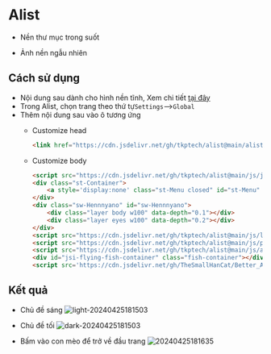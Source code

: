# Alist  

* Nền thư mục trong suốt

* Ảnh nền ngẫu nhiên

## Cách sử dụng  
   * Nội dung sau dành cho hình nền tĩnh, Xem chi tiết [tại đây](https://github.com/TheSmallHanCat/Better_Alist/issues/7)
   * Trong Alist, chọn trang theo thứ tự```Settings```-->```Global```
   * Thêm nội dung sau vào ô tương ứng
     * Customize head  
        ```html
        <link href="https://cdn.jsdelivr.net/gh/tkptech/alist@main/alist.css" rel="stylesheet" type="text/css">  
        ```  

     * Customize body  

        ```html
        <script src="https://cdn.jsdelivr.net/gh/tkptech/alist@main/js/jq.js"></script>
        <div class="st-Container">
            <a style='display:none' class="st-Menu closed" id="st-Menu" href="javascript:void(0);"></a>
        </div>
        <div class="sw-Hennnyano" id="sw-Hennnyano">
            <div class="layer body w100" data-depth="0.1"></div>
            <div class="layer eyes w100" data-depth="0.2"></div>
        </div>
        <script src="https://cdn.jsdelivr.net/gh/tkptech/alist@main/js/lib.js"></script>
        <script src="https://cdn.jsdelivr.net/gh/tkptech/alist@main/js/parallax.min.js"></script>
        <script src="https://cdn.jsdelivr.net/gh/tkptech/alist@main/js/app.bundle.js"></script>
        <div id="jsi-flying-fish-container" class="fish-container"></div>
        <script src='https://cdn.jsdelivr.net/gh/TheSmallHanCat/Better_Alist@main/fish.js'></script>
        ```

## Kết quả
* Chủ đề sáng
![light-20240425181503](https://github.com/TheSmallHanCat/Better_Alist/assets/109069769/6c5a7317-df58-4bc8-b469-92c8e664754b)

* Chủ đề tối
![dark-20240425181503](https://github.com/TheSmallHanCat/Better_Alist/assets/109069769/24f1a8ad-76b5-4f19-8a26-c541e97b36b9)

* Bấm vào con mèo để trở về đầu trang
![20240425181635](https://github.com/TheSmallHanCat/Better_Alist/assets/109069769/7b006d58-612c-47e4-83d9-7f6c8b6ebf41)

